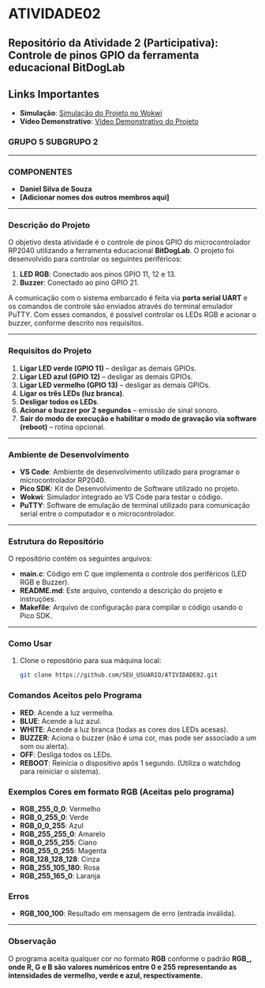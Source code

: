 # ATIVIDADE02
## Repositório da Atividade 2 (Participativa): Controle de pinos GPIO da ferramenta educacional BitDogLab
## Links Importantes

- **Simulação**: [Simulação do Projeto no Wokwi](https://wokwi.com/projects/420513306795728897)
- **Vídeo Demonstrativo**: [Vídeo Demonstrativo do Projeto](link-do-video)
### GRUPO 5 SUBGRUPO 2

---

### COMPONENTES

- **Daniel Silva de Souza**
- **[Adicionar nomes dos outros membros aqui]**

---

### Descrição do Projeto

O objetivo desta atividade é o controle de pinos GPIO do microcontrolador RP2040 utilizando a ferramenta educacional **BitDogLab**. O projeto foi desenvolvido para controlar os seguintes periféricos:

1. **LED RGB**: Conectado aos pinos GPIO 11, 12 e 13.
2. **Buzzer**: Conectado ao pino GPIO 21.

A comunicação com o sistema embarcado é feita via **porta serial UART** e os comandos de controle são enviados através do terminal emulador PuTTY. Com esses comandos, é possível controlar os LEDs RGB e acionar o buzzer, conforme descrito nos requisitos.

---

### Requisitos do Projeto

1. **Ligar LED verde (GPIO 11)** – desligar as demais GPIOs.
2. **Ligar LED azul (GPIO 12)** – desligar as demais GPIOs.
3. **Ligar LED vermelho (GPIO 13)** – desligar as demais GPIOs.
4. **Ligar os três LEDs (luz branca)**.
5. **Desligar todos os LEDs**.
6. **Acionar o buzzer por 2 segundos** – emissão de sinal sonoro.
7. **Sair do modo de execução e habilitar o modo de gravação via software (reboot)** – rotina opcional.

---

### Ambiente de Desenvolvimento

- **VS Code**: Ambiente de desenvolvimento utilizado para programar o microcontrolador RP2040.
- **Pico SDK**: Kit de Desenvolvimento de Software utilizado no projeto.
- **Wokwi**: Simulador integrado ao VS Code para testar o código.
- **PuTTY**: Software de emulação de terminal utilizado para comunicação serial entre o computador e o microcontrolador.

---

### Estrutura do Repositório

O repositório contém os seguintes arquivos:

- **main.c**: Código em C que implementa o controle dos periféricos (LED RGB e Buzzer).
- **README.md**: Este arquivo, contendo a descrição do projeto e instruções.
- **Makefile**: Arquivo de configuração para compilar o código usando o Pico SDK.

---

### Como Usar

1. Clone o repositório para sua máquina local:

   ```bash
   git clone https://github.com/SEU_USUARIO/ATIVIDADE02.git


### Comandos Aceitos pelo Programa

- **RED**: Acende a luz vermelha.
- **BLUE**: Acende a luz azul.
- **WHITE**: Acende a luz branca (todas as cores dos LEDs acesas).
- **BUZZER**: Aciona o buzzer (não é uma cor, mas pode ser associado a um som ou alerta).
- **OFF**: Desliga todos os LEDs.
- **REBOOT**: Reinicia o dispositivo após 1 segundo. (Utiliza o watchdog para reiniciar o sistema).

### Exemplos Cores em formato RGB (Aceitas pelo programa)

- **RGB_255_0_0**: Vermelho
- **RGB_0_255_0**: Verde
- **RGB_0_0_255**: Azul
- **RGB_255_255_0**: Amarelo
- **RGB_0_255_255**: Ciano
- **RGB_255_0_255**: Magenta
- **RGB_128_128_128**: Cinza
- **RGB_255_105_180**: Rosa
- **RGB_255_165_0**: Laranja

### Erros

- **RGB_100_100**: Resultado em mensagem de erro (entrada inválida).

---

### Observação

O programa aceita qualquer cor no formato **RGB** conforme o padrão **RGB_<R>_<G>_<B>**, onde **R**, **G** e **B** são valores numéricos entre 0 e 255 representando as intensidades de vermelho, verde e azul, respectivamente.
